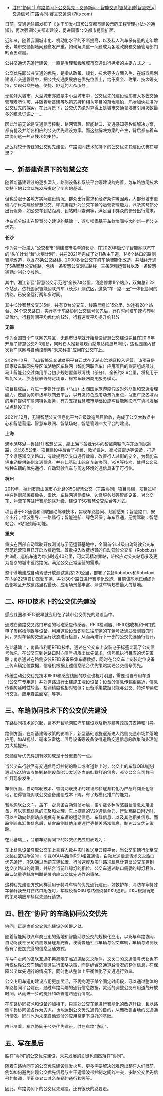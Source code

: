 - [胜在“协同” | 车路协同下公交优先 - 交通新闻 - 智能交通|智慧高速|智慧交运|交通信号|车路协同-赛文交通网 (7its.com)](http://www.7its.com/html/2022/dongtai_0509/10865.html)

日前，交通运输部发布了《关于印发<国家公交都市建设示范工程管理办法>的通知》，再次强调公交都市建设，促进国家公交都市提质扩面。

近年来，随着我国城市化、机动化水平的不断提高，以及私人汽车保有量的连年增长，城市交通拥堵问题愈发严重，如何解决这一问题成为各地政府和交通管理部门的首要难题。

公共交通优先通行建设，一直是治理和缓解城市交通出行拥堵的主要方式之一。

公交优先即公共交通的优先，是指从政策、规划、技术等多方面入手，在城市规划建设和交通管理中，把公共交通发展放在优先位置上，给予资金、政策、技术等支持，实现公交畅通、便捷、舒适的大众服务。

无论特大城市、大型城市亦或是中小型城市中，公交优先的建设理念被大多数交通管理者所认可，并随着新基建等政策支持和相关项目的落地建设，开始加快推进对公交优先的探索。在此背景下，公交优先绝对算得上是城市交通领域被引用次数最多的概念词语之一。

因此当前无论是交通信号控制、路网管理、智能路口、交通感知等系统解决方案，都有提及并给出相应的公交优先建设方案。而这些解决方案的产生，背后都有着车路协同这一热点技术的支持。

那么相较于传统的公交优先建设，车路协同技术加持下的公交优先其建设优势在哪里？

## **一、新基建背景下的智慧公交**

随着新基建建设的逐步深入，路侧设备和系统平台等建设的完善，为车路协同技术支持下的公交优先发展奠定了坚实的基础。

但也受限于各地方实际建设情况、群众出行需求和经济条件等因素，大部分城市更偏向于优先建设智慧公交，即完善提升对公交车辆的运营管理能力，以及实现部分出行服务，如公交车到站距离、到站时间查询等，满足当下群众的部分出行需求。

也有部分城市在智慧公交建设的基础上，逐步探索基于车路协同技术的新一代公交优先。

**长沙** 

作为第一批进入“公交都市”创建城市名单的长沙，在2020年启动了智能网联汽车的“头羊计划”和“火炬计划”，并在2021年完成了对11条主干道、146个路口的路侧智能改造，以及73条公交路线、2000多台公交车的车辆智能化改造，并陆续开通了5条智慧公交线路，包括一条智慧公交测试路线，三条常规运营线以及一条智慧通勤定制公交线路。

其中，湘江新区“智慧公交示范线”全长7.8公里，沿途停靠11个站点，双向总计22个站点。依托国家智能网联汽车（长沙）测试区，这条“车－路－云”一体化协同的线路，已安全运行两年多时间。

其中长沙智慧公交315线，共有10台公交车，线路里程长15公里，沿途有28个站台、24个交叉路口，实行基于车路协同公交信号优先后，行程时间和车速均有明显优化，行程时间平均优化约12%，行程速度平均提升约13%

 **无锡** 

作为全国首个车联网先导区，无锡市很早就开始建设智慧公交建设并且在2019年开启了智慧公交2.0建设，同时在太湖新城观山路等路段展开测试，这也是国内首次将车联网与自动控制等“未来科技”应用在公交车上。

2021年10月，马山智能公交试商用平台正式在无锡市滨湖区投入运营，该项目是国家级车联网先导区滨湖地区车联网（智能网联汽车）应用项目的重要组成部分。马山智能公交试商用平台初步规划覆盖耿湾线（部分），全长约2.6公里，将投用于智能公交、旅游接驳等特定场景，探索车联网商用服务模式。

项目建成后，将进一步提升无锡（马山）太湖国家旅游度假区对外形象和交通治理能力，还能协同市级车联网云平台，以开发特色应用场景为重点，为更广泛区域内的用户提供车联网特色服务，有力支撑智慧城市基础设施与智能网联汽车协同发展试点建设工作。

2021年12月，无锡智慧公交信息化平台升级改造项目验收，完成了公交大数据中心和智慧营运、智慧车联网、智慧场站、智慧管理四大平台的建设。

 **上海** 

滴水湖环湖一路[赫1] 智慧公交，是上海市首批发布的智能网联汽车开放测试道路，总长8.5公里。项目建设中融合了视频、激光雷达、毫米波雷达等设备，打造了全息感知交叉路口，有效提高交叉口通行效率、改善行人过街的安全，为智能车辆主动提供路侧交通信息。并在此基础上综合车路协同、V2X等技术，使得公交及特种车辆的优先通行、自动驾驶汽车与周边环境的通信具备了可行性。

 **杭州** 

2019年，杭州市萧山区市心北路的5G智慧公交（车路协同）项目亮相，项目过程中在路侧部署摄像头、雷达、车联网通信模块、边缘服务器等智能设备，对公交车、物流车等进行智能网联升级，建设了5G智慧公交站台等方式。

项目基于5G通信和网联自动驾驶技术，实现车路协同、超前感知；智慧路口、安全出行；绿波引导、一路畅行；智能巡航、绿色环保；车车互通，无忧驾驶；智慧站台、e站服务等功能。

 **重庆** 

重庆在西部自动驾驶开放测试与示范运营基地中，全国首个L4级自动驾驶公交车示范运营项目已开启收费运营。首批投入收费运营的自动驾驶公交车（Robobus）共3辆，巡航车速为每小时近40公里，可实现精准靠站，轻松应对公交站场景及更为复杂的城市道路路况，满足公交正常运营的需求。

整个基地建成自动驾驶开放测试道路220公里，部署了包括Robobus和Robotaxi在内的22辆自动驾驶车辆，并对30个路口进行智能化改造。目前该基地已经成为西部地区开放道路里程最长、应用场景最丰富、测试车辆规模最大的基地。

## **二、RFID技术下的公交优先建设**

感应线圈和RFID很早就应用在了城市公交优先的建设当中。

通过在道路交叉路口布设的地磁感应传感器、RFID检测器、RFID接收机和卡口式电子警察检测器等设备，利用这些设备识别过往车辆的车辆号及通过检测器的时间，来对车辆的交通运行状态进行检测，从而再进行下一步的公交优选通行设计。

在此基础上，南昌市利用RFID技术，通过在公交车上安装电子标签实现了公交信号优先，在公交车到达路口时向信号机发出优先请求，信号机执行相应的优先策略；南京通过在路侧安装RFID设备采集车辆数据，同时在公交车上安装定位设备上传车辆定位数据，信号机根据上述信息结合优先策略实现公交信号优先。

传统主动公交优先技术RFID和感应线圈的缺点也相对明显，需要设置专用车道（公交车专用道）并对道路进行土建施工埋设设备；设备的信息传输距离近，信息传输的延时性较高，检测精度也相对较低；设备采集数据只能与公交、特殊车辆进行交互，应用覆盖面窄，等等。

## **三、车路协同技术下的公交优先建设**

车路协同技术的兴起，离不开智能网联汽车建设以及新基建等政策的支持和引导。

路侧方面，在新基建等政策的影响下，新型基础设施逐渐进入路侧交通市场并落地应用，如AI视频、毫米波雷达、信号设备等设备使得道路交通信息的收集和处理能力大幅提升。

交通信号优先得到有效加成是十分重要的一点。

当公交车行驶至有交通信号灯控制的路口或者道路上时，公交上的车载OBU能够通过V2X协议收集到路侧设备RSU发送的当前红绿灯的信息，减少公交车司机闯红灯现象发生。

车侧方面，自动驾驶技术、智能网联技术的建设经验逐渐转化为产品并商业化落地，使得智能网联公交设备建设成本下降，有了规模化推广的能力。

智能网联公交车，虽不一定具备自动驾驶功能，但车载多种传感器和信息处理设备，可以实现信息的汇聚和处理。车上搭建的V2X通信单元，行驶至路口附近时，可以主动向路侧站点提供有关车辆的运动信息、车载信息、以及其他相关信息。而路侧站点汇集信息后，结合路侧其他车辆通行等相关感知信息，制定公交优先策略。

在此基础上，当前车路协同下的公交优先应用表现为：

车上信息设备获取公交车上乘客人数并实时推送至云控平台，当公交车辆行驶至交叉路口区域附近时，车载OBU与路侧RSU相互通讯，自动发送信息请求交叉路口优先通行，RSU通过当前车辆位置、行驶速度及实时路况信息计算出公交车辆到达交叉路口的时间，并结合当前红绿灯的相位、公交车通过路口需要的绿灯相位、路口流量等综合判断是否响应公交优先通行的策略。

这种优先建设方式同样适用于特殊车辆的优先通行建设，如救护车、消防车等特殊车辆行驶至灯控路口附近时，车载设备OBU与路侧设备RSU通讯，RSU根据确定的策略响应车辆优先通行请求。

## **四、胜在“协同”的车路协同公交优先**

协同，正是当前公交优先建设的关键之处。

随着智能网联汽车商业化的落地和智能网联公交的规模化应用，以及与车路协同、自动驾驶相关的路侧设备逐渐完善，使得普通社会车辆与公交车辆，车辆与路侧设备有了更加完善的信息互通方式。

车与车之间的互联互通不再局限于临近道路交叉附件，交叉口的交通信号优化也不再仅依靠公交车辆的信息进行策略决策，而是综合交通道路情况的整体信息，在保障公交优先通行的情况下，同时也从整体上平衡优化了交通通行效率。

公交专用车道的建设应用更加灵活，不再拘泥于某个固定时间段，可以通过整体的车路协同平台建设，通过车路两端的通行信息数据，灵活的调整公交专用道的开放时间，从而进一步的提升和改善道路通行情况。

在车路协同技术和设备的加持下，只需对公交车辆进行智能化的改造升级，且以路侧车路协同设备作为支点，也能达到公交优先通行的目的，从而改善当地的交通通行情况。同时也为未来自动驾驶的应用奠定下良好的基础。

由此来看，车路协同于公交优先建设，胜在车路“协同”。

## **五、写在最后**

胜在“协同”的公交优先建设，未来发展的关键也自然落在“协同”。

随着车路协同下的公交优先建设愈发火热，更多需要解决的难题出现在人们眼前，例如如何避免出现公交优先信号与主干道绿波带控制之间的冲突，多路公交优先信号的协调，平衡交叉口其余车辆的通行权等等。

因此，车路协同下的公交优先建设，还有很长的路要走。
